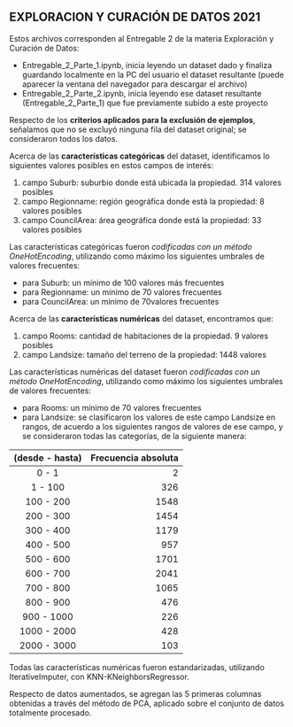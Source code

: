 ## EXPLORACION Y CURACIÓN DE DATOS 2021

Estos archivos corresponden al Entregable 2 de la materia Exploración y Curación de Datos:
- Entregable_2_Parte_1.ipynb, inicia leyendo un dataset dado y finaliza guardando localmente en la PC del usuario el dataset resultante (puede aparecer la ventana del navegador para descargar el archivo)
- Entregable_2_Parte_2.ipynb, inicia leyendo ese dataset resultante (Entregable_2_Parte_1) que fue previamente subido a este proyecto

Respecto de los **criterios aplicados para la exclusión de ejemplos**, señalamos que no se excluyó ninguna fila del dataset original; se consideraron todos los datos.

Acerca de las **características categóricas** del dataset, identificamos lo siguientes valores posibles en estos campos de interés:
  1. campo Suburb: suburbio donde está ubicada la propiedad.  314 valores posibles  
  2. campo Regionname: región geográfica donde está la propiedad:  8 valores posibles  
  3. campo CouncilArea: área geográfica donde está la propiedad:  33 valores posibles  

Las características categóricas fueron *codificadas con un método OneHotEncoding*, utilizando como máximo los siguientes umbrales de valores frecuentes:  
  - para Suburb: un mínimo de 100 valores más frecuentes  
  - para Regionname: un mínimo de 70 valores frecuentes  
  - para CouncilArea: un mínimo de 70valores frecuentes  
 
Acerca de las **características numéricas** del dataset, encontramos que:
  1. campo Rooms: cantidad de habitaciones de la propiedad.  9 valores posibles  
  2. campo Landsize: tamaño del terreno de la propiedad:  1448 valores  
 
Las características numéricas del dataset fueron *codificadas con un método OneHotEncoding*, utilizando como máximo los siguientes umbrales de valores frecuentes:  
  - para Rooms: un mínimo de 70 valores frecuentes  
  - para Landsize: se clasificaron los valores de este campo Landsize en rangos, de acuerdo a los siguientes rangos de valores de ese campo, y se consideraron todas las categorías, de la siguiente manera:  

| (desde - hasta) | Frecuencia absoluta |
|:---------------:|--------------------:|
|     0 -   1     |     2     |
|     1 -  100    |   326     |
|   100 -  200    |  1548     |
|   200 -  300    |  1454     |
|   300 -  400    |  1179     |
|   400 -  500    |   957     |
|   500 -  600    |  1701     |
|   600 -  700    |  2041     |
|   700 -  800    |  1065     |
|   800 -  900    |   476     |
|   900 - 1000    |   226     |
|  1000 - 2000    |   428     |
|  2000 - 3000    |   103     |

Todas las características numéricas fueron estandarizadas, utilizando IterativeImputer, con KNN-KNeighborsRegressor.  
 
Respecto de datos aumentados, se agregan las 5 primeras columnas obtenidas a través del método de PCA, aplicado sobre el conjunto de datos totalmente procesado.  

